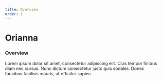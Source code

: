 ```yaml
---
title: Overview
order: 1
---
```


# Orianna

### Overview

Lorem ipsum dolor sit amet, consectetur adipiscing elit. Cras tempor finibus diam nec cursus. Nunc dictum consectetur justo quis sodales. Donec faucibus facilisis mauris, ut efficitur sapien.
